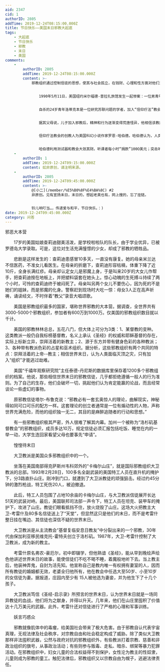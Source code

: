 ```yaml
---
aid: 2347
cid: 1
authorID: 2805
addTime: 2019-12-24T08:15:00.000Z
title: 节日快乐——美国末日邪教大起底
tags:
    - 大起底
    - 节日快乐
    - 邪教
    - 末日
    - 美国
comments:
    -
        authorID: 2805
        addTime: 2019-12-24T08:15:00.000Z
        content: >-
            邪教组织通过控制信徒的思想，使其与社会孤立，在钱财、心理和性方面对他们进行剥削。信徒们入教后把积蓄都献给了“组织”，许多人甚至和家属中断了联系，沉迷于邪教活动，很少睡觉，很少吃饭，按教主的指令练功、唱歌等。


            　　1990年5月11日，美国纽约米尔福德-普拉扎旅馆发生一起惨案：一位男青年从10层窗口跳下，鲜血喷流，肝脑涂地，惨不忍睹。


            　　自杀的24岁青年洛蒂克本是一位研究苏联问题的学者，加入“信仰疗法”教会后7个月便结束了自己的生命。


            　　据其父母说，儿子加入邪教后，精神和行为逐渐变得荒唐怪异，他相信该教能洞察人的灵魂，解除人的痛苦和疾病。洛蒂克的收入几乎全部落入该邪教组织。他不断向这个教会交钱求医，死时身上的175美元就是他剩下的全部财产。


            　　信仰疗法教会的创教人为美国科幻小说作家罗恩-哈伯德。哈伯德认为，人类是7500万年前被银河系暴君赶到地球上的幽灵形成的；人类的疾病忧伤是心理失常造成的，因而心理疗法可以治病。他还制造了一种所谓的测试器，声称可以测试人的情绪和精神变化，并能驱除心魔，治愈各种疾病。


            　　哈伯德利用测试器和教会大敛其财。听课者每小时“捐款”100O美元；突击听课12.5小时交1.25万美元
    -
        authorID: 1
        addTime: 2019-12-24T09:15:00.000Z
        content: 如非原创，请注明来源。
    -
        authorID: 2805
        addTime: 2019-12-24T09:45:00.000Z
        content: >-
            @[小二](/member/%E5%B0%8F%E4%BA%8C) #2
            非原创。见有宣扬末日，末日的，想起老美也有，网上搜的，忘了挂链。


            铃儿响叮当…，传递爱与和平，节日快乐。：)
date: 2019-12-24T09:45:00.000Z
category: 问答
---
```


邪恶大本营

　　17岁的美国姑娘查莉迪甜美活泼，是学校啦啦队的队长，由于学业优异，已被罗德岛大学录取。可是，这位对生活充满憧憬的少女，却成了邪教的牺牲品。

　　悲剧是这样发生的：查莉迪患感冒10多天，一直没有康复。她的母亲米兰达不信医药，不准女儿看医生。在母亲的折磨下，查莉迪形容枯槁，体重下降了近10斤，全身长满红疹。母亲却认定女儿是邪魔上身，于是叫来20岁的大女儿作帮手，把查莉迪按在地板上，并把塑料袋套在她头上。惊心动魄的生死搏斗持续了两个小时，可怜的查莉迪终于被闷死了。母亲叫另两个女儿不要伤心，因为死的不是她们的姐妹，而是邪魔的化身。警察赶到现场时大吃一惊：母女3人正在高声祈祷，诵读经文，不时伴着“教父”录音大唱颂歌。

　　美国是邪教组织最多的国家，堪称世界邪教的大本营。据调查，全世界共有3000-5000个邪教组织，参加者有600万到1000万。仅美国的邪教组织数目就以千计。

　　美国的邪教林林总总，五花八门，但大体上可分为3类：1、某督教的变种。这类教派一般仍自我标榜基督教，名义上承认《圣经》的权威和耶稣基督的存在，实际上标新立异，崇拜活着的新教主；2、源于东方并带有健身色彩的各种教派； 3、各种带有教派色彩的占星和巫术组织。据分析，这些邪教组织有两个共同的特点：崇拜活着的上帝--教主；相信世界末日，认为人类面临灭顶之灾，只有加入“组织”才能逃过劫难。

　　美国“千禧年观察研究院”主任泰德-丹尼斯的数据库里保存着1200多个邪教组织的档案。他说，那些相信世界末日的邪教信徒，几乎都拒绝遵循一般人的行为准则。为了自己的生存，他们会破坏一切，挑起他们认为肯定能赢的论战，而且经常谈论一些虚幻的事物。

　　原邪教信徒塔尔-布鲁克说：“邪教必有一套玄奥惊人的理论，曲解现实，神秘得如同可口可乐的配方一样。这套理论的创立者通常是一位有煽动性的人物，声称世界充满危险，而他的组织独一无二，其目的是麻醉追随者的行动和思想。”

　　有一些邪教组织极其严密，外人很难了解其内幕。加州一个被称为“洛杉矶基督教会”的邪教组织，成员多达10万，规定信徒必须汇报包括吃饭、睡觉在内的一举一动，大学生连回家看望父母也要事先“申请”。

　　惶惶待末日

　　大卫教派是美国众多邪教组织中的一个。

　　坐落在美国南部得克萨斯州韦科郊外的“卡梅尔山庄”，就是国际邪教组织大卫教派的总部。1993年2月28日，100多名全副武装的美国特工人员在直升机的掩护下，分3路直扑山庄。刚冲到门口，就遭到了大卫派教徒的顽强狙击。经过约45分钟的激烈枪战，特工死伤20人，被迫撤退。

　　此后，特工人员包围了占地10余亩的卡梅尔山庄，与大卫教派信徒展开长达51天的武装对峙。最后，美国联邦司法部一声令下，特工人员在坦克、装甲车的掩护下，攻进了山庄。教徒们眼看抵挡不住，放火烧毁了山庄。这场大火把教主大卫-考雷什及80多名信徒送上了“天堂”，但显然这只是他们的末日，而不是考雷什整日挂在嘴边、其信徒也深信不疑的世界末日。

　　大卫教派是从主流教会“基督复临安息日教友”中分裂出来的一个邪教，30年代由保加利亚移民维克托-霍特夫创立于洛杉矶。1987年，大卫-考雷什控制了大卫教派，成为新的教主。

　　考雷什原名弗农-豪厄尔，初中即辍学，但他熟谙《圣经》，能从早到晚绘声绘色他讲述世界末日的故事，能使信徒们不吃不喝不睡，着魔般地听下去。当上教主后，他装神弄鬼，自封为活先知。他宣称自己是教内唯一有权拥有妻室的人，因而所有教徒的婚姻都无效，老婆全归他所有，他在教会中任选大至50岁、小至10岁的女信徒为妻。据报道，庄园内至少有 15人被他选为妻妾，并为他生下了十几个孩子。

　　大卫教派笃信《圣经-启示录》所预言的世界末日，认为世界末日就是一场同异教徒的血战，他们将为之献身，并得以升天。几年来，他们在山庄里囤积了价值达十几万美元的武器。此外，考雷什还对信徒进行了严格的心理和军事训练。

　　妖言巧惑众

　　邪教就像肌体中的毒瘤，给美国社会带来了极大危害。由于邪教自认代表宇宙真理，无视法律及社会秩序，对宗教自由和社会稳定构成了威胁。除了类似大卫教那样非法囤积武器，公然与政府对抗的邪教组织外，有些教派打着宗教、慈善和非政治组织的旗号，从事政治活动；有些则参与贩毒、走私、暗杀、绑架等暴力犯罪活动。在邪教组织中，妇女儿童的合法权益得不到保护，女性沦为教主的性奴隶，儿童则成为邪教的童工。触犯法律后，邪教组织又以宗教自由为幌子，逃避法律责任。
